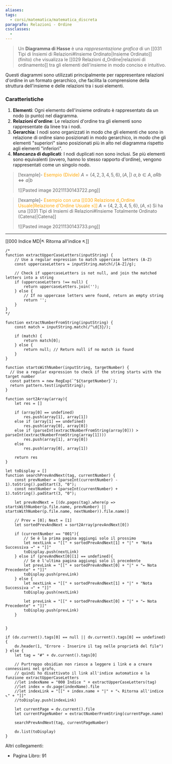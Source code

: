 ```yaml
---
aliases: 
tags:
  - corsi/matematica/matematica_discreta
paragrafo: Relazioni - Ordine
cssclasses:
  - 
---
```

>Un **Diagramma di Hasse** è una *rappresentazione grafica* di un [[031 Tipi di Insiemi di Relazioni#Insieme Ordinato|Insieme Ordinato]] (finito) che visualizza le [[029 Relazioni d_Ordine|relazioni di ordinamento]] tra gli elementi dell'insieme in modo conciso e intuitivo. 

Questi diagrammi sono utilizzati principalmente per rappresentare relazioni d'ordine in un formato gerarchico, che facilita la comprensione della struttura dell'insieme e delle relazioni tra i suoi elementi.

### Caratteristiche
1. **Elementi**: Ogni elemento dell'insieme ordinato è rappresentato da un nodo (o punto) nel diagramma.
2. **Relazioni d'ordine**: Le relazioni d'ordine tra gli elementi sono rappresentate da linee tra i nodi.
3. **Gerarchia**: I nodi sono organizzati in modo che gli elementi che sono in relazione di ordine siano posizionati in modo gerarchico, in modo che gli elementi "superiori" siano posizionati più in alto nel diagramma rispetto agli elementi "inferiori".
4. **Mancanza di duplicati**: I nodi duplicati non sono inclusi. Se più elementi sono equivalenti (ovvero, hanno lo stesso rapporto d'ordine), vengono rappresentati come un singolo nodo.

> [!example]- <font color="orange">Esempio (Divide)</font>
>$A = \{4, 2, 3, 4, 5, 6\}, (A, |)$
>$a, b\in A, aRb \iff a|b$
>
>![[Pasted image 20211130143722.png]]


> [!example]- <font color="orange">Esempio con una [[030 Relazione d_Ordine Usuale|Relazione d'Ordine Usuale ≤]]</font>
>$A = \{4, 2, 3, 4, 5, 6\}, (A, \leq)$
>Si ha una [[031 Tipi di Insiemi di Relazioni#Insieme Totalmente Ordinato (Catena)|Catena]]
>
>![[Pasted image 20211130143733.png]]



___
[[000 Indice MD|↖ Ritorna all'indice ↖]]

```dataviewjs
/*
function extractUpperCaseLetters(inputString) {
	// Use a regular expression to match uppercase letters (A-Z)
	const uppercaseLetters = inputString.match(/[A-Z]/g);
	
	// Check if uppercaseLetters is not null, and join the matched letters into a string
	if (uppercaseLetters !== null) {
		return uppercaseLetters.join('');
	} else {
	    // If no uppercase letters were found, return an empty string
	    return '';
	}
}
*/

function extractNumberFromString(inputString) {
	const match = inputString.match(/^\d{3}/);
	
	if (match) {
		return match[0];
	} else {
		return null; // Return null if no match is found
	}
}

function startsWithNumber(inputString, targetNumber) {
  // Use a regular expression to check if the string starts with the target number
  const pattern = new RegExp(`^${targetNumber}`);
  return pattern.test(inputString);
}

function sort2Array(array){
	let res = []
	
	if (array[0] == undefined)
		res.push(array[1], array[1])
	else if (array[1] == undefined)
		res.push(array[0], array[0])
	else if (parseInt(extractNumberFromString(array[0])) > parseInt(extractNumberFromString(array[1])))
		res.push(array[1], array[0])
	else
		res.push(array[0], array[1])
	
	return res
}

let toDisplay = []
function searchPrevAndNext(tag, currentNumber) {
	const prevNumber = (parseInt(currentNumber) - 1).toString().padStart(3, "0");
	const nextNumber = (parseInt(currentNumber) + 1).toString().padStart(3, "0");
	
	let prevAndNext = [(dv.pages(tag).where(p => startsWithNumber(p.file.name, prevNumber) || startsWithNumber(p.file.name, nextNumber)).file.name)]
	
	// Prev = [0]; Next = [1]
	let sortedPrevAndNext = sort2Array(prevAndNext[0])
	
	if (currentNumber == "001"){ 
		// Se è la prima pagina aggiungi solo il prossimo
		let nextLink = "[[" + sortedPrevAndNext[1] + "|" + "Nota Successiva →" + "]]"
		toDisplay.push(nextLink)
	} else if (prevAndNext[0][1] == undefined){
		// Se è l'ultima pagina aggiungi solo il precedente
		let prevLink = "[[" + sortedPrevAndNext[0] + "|" + "← Nota Precedente" + "]]"
		toDisplay.push(prevLink)
	} else {
		let nextLink = "[[" + sortedPrevAndNext[1] + "|" + "Nota Successiva →" + "]]"
		toDisplay.push(nextLink)
		
		let prevLink = "[[" + sortedPrevAndNext[0] + "|" + "← Nota Precedente" + "]]"
		toDisplay.push(prevLink)
	}
	
	
}

if (dv.current().tags[0] == null || dv.current().tags[0] == undefined){
	dv.header(1, "Errore - Inserire il tag nelle proprietà del file")
} else {
	let tag = "#" + dv.current().tags[0]

	// Purtroppo obsidian non riesce a leggere i link e a creare connessioni nel grafo,
	// quindi ho disattivato il link all'indice automatico e la funzione extractUpperCaseLetters
	//let indexName = "000 Indice " + extractUpperCaseLetters(tag)
	//let index = dv.page(indexName).file
	//let indexLink = "[[" + index.name + "|" + "↖ Ritorna all'indice ↖" + "]]"
	//toDisplay.push(indexLink)
	
	let currentPage = dv.current().file
	let currentPageNumber = extractNumberFromString(currentPage.name)
	
	searchPrevAndNext(tag, currentPageNumber)
	
	dv.list(toDisplay)
}
```

Altri collegamenti: 
- Pagina Libro: 91